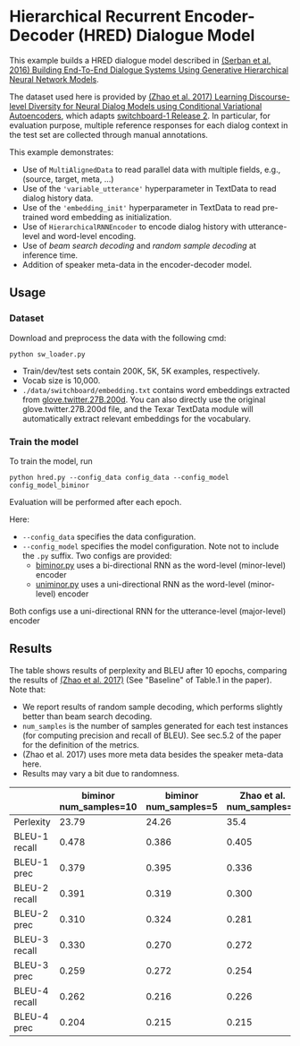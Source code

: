 # Hierarchical Recurrent Encoder-Decoder (HRED) Dialogue Model

This example builds a HRED dialogue model described in [(Serban et al. 2016) Building End-To-End Dialogue Systems Using Generative Hierarchical Neural Network Models](https://arxiv.org/abs/1507.04808). 

The dataset used here is provided by [(Zhao et al. 2017) Learning Discourse-level Diversity for Neural Dialog Models using Conditional Variational Autoencoders](https://arxiv.org/abs/1703.10960), which adapts [switchboard-1 Release 2](https://catalog.ldc.upenn.edu/ldc97s62). In particular, for evaluation purpose, multiple reference responses for each dialog context in the test set are collected through manual annotations. 

This example demonstrates:
* Use of `MultiAlignedData` to read parallel data with multiple fields, e.g., (source, target, meta, ...)
* Use of the `'variable_utterance'` hyperparameter in TextData to read dialog history data.
* Use of the `'embedding_init'` hyperparameter in TextData to read pre-trained word embedding as initialization. 
* Use of `HierarchicalRNNEncoder` to encode dialog history with utterance-level and word-level encoding.
* Use of *beam search decoding* and *random sample decoding* at inference time. 
* Addition of speaker meta-data in the encoder-decoder model.

## Usage

### Dataset

Download and preprocess the data with the following cmd:
```
python sw_loader.py
```
* Train/dev/test sets contain 200K, 5K, 5K examples, respectively.
* Vocab size is 10,000.
* `./data/switchboard/embedding.txt` contains word embeddings extracted from [glove.twitter.27B.200d](https://nlp.stanford.edu/projects/glove). You can also directly use the original glove.twitter.27B.200d file, and the Texar TextData module will automatically extract relevant embeddings for the vocabulary. 

### Train the model

To train the model, run

```
python hred.py --config_data config_data --config_model config_model_biminor 
```
Evaluation will be performed after each epoch. 

Here:
* `--config_data` specifies the data configuration.
* `--config_model` specifies the model configuration. Note not to include the `.py` suffix. Two configs are provided:
  - [biminor.py](./config_model_biminor.py) uses a bi-directional RNN as the word-level (minor-level) encoder
  - [uniminor.py](./config_model_uniminor.py) uses a uni-directional RNN as the word-level (minor-level) encoder

Both configs use a uni-directional RNN for the utterance-level (major-level) encoder

## Results

The table shows results of perplexity and BLEU after 10 epochs, comparing the results of [(Zhao et al. 2017)](https://arxiv.org/abs/1703.10960) (See "Baseline" of Table.1 in the paper). Note that:
* We report results of random sample decoding, which performs slightly better than beam search decoding. 
* `num_samples` is the number of samples generated for each test instances (for computing precision and recall of BLEU). See sec.5.2 of the paper for the definition of the metrics.
* (Zhao et al. 2017) uses more meta data besides the speaker meta-data here.
* Results may vary a bit due to randomness.

|               | biminor<br>num_samples=10   | biminor<br>num_samples=5 | Zhao et al.<br>num_samples=5 |
| --------------| ---------------| --------------| --------------|
| Perlexity     | 23.79          | 24.26         | 35.4   |
| BLEU-1 recall | 0.478          | 0.386         | 0.405  |
| BLEU-1 prec   | 0.379          | 0.395         | 0.336  |
| BLEU-2 recall | 0.391          | 0.319         | 0.300  |
| BLEU-2 prec   | 0.310          | 0.324         | 0.281  |
| BLEU-3 recall | 0.330          | 0.270         | 0.272  |
| BLEU-3 prec   | 0.259          | 0.272         | 0.254  |
| BLEU-4 recall | 0.262          | 0.216         | 0.226  |
| BLEU-4 prec   | 0.204          | 0.215         | 0.215  |
